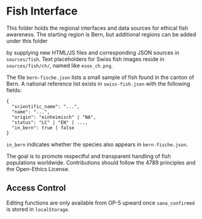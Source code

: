 # Fish Interface

This folder holds the regional interfaces and data sources for ethical fish awareness.
The starting region is Bern, but additional regions can be added under this folder

by supplying new HTML/JS files and corresponding JSON sources in `sources/fish`.
Text placeholders for Swiss fish images reside in `sources/fish/ch/`, named like `esox_ch.png`.

The file `bern-fische.json` lists a small sample of fish found in the canton of
Bern. A national reference list exists in `swiss-fish.json` with the following
fields:

```
{
  "scientific_name": "...",
  "name": "...",
  "origin": "einheimisch" | "NA",
  "status": "LC" | "EN" | ...,
  "in_bern": true | false
}
```

`in_bern` indicates whether the species also appears in `bern-fische.json`.

The goal is to promote respectful and transparent handling of fish populations
worldwide. Contributions should follow the 4789 principles and the
Open-Ethics License.

## Access Control

Editing functions are only available from OP-5 upward once `sana_confirmed` is stored in `localStorage`.

